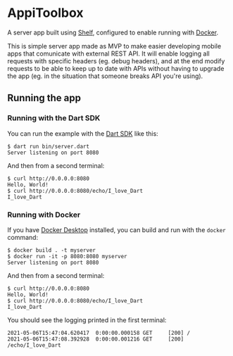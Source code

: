 # AppiToolbox

A server app built using [Shelf](https://pub.dev/packages/shelf),
configured to enable running with [Docker](https://www.docker.com/).

This is simple server app made as MVP to make easier developing mobile apps that comunicate with external REST API. It will enable logging all requests with specific headers (eg. debug headers), and at the end modify requests to be able to keep up to date with APIs without having to upgrade the app (eg. in the situation that someone breaks API you're using).

## Running the app

### Running with the Dart SDK

You can run the example with the [Dart SDK](https://dart.dev/get-dart)
like this:

```text
$ dart run bin/server.dart
Server listening on port 8080
```

And then from a second terminal:

```text
$ curl http://0.0.0.0:8080
Hello, World!
$ curl http://0.0.0.0:8080/echo/I_love_Dart
I_love_Dart
```

### Running with Docker

If you have [Docker Desktop](https://www.docker.com/get-started) installed, you
can build and run with the `docker` command:

```text
$ docker build . -t myserver
$ docker run -it -p 8080:8080 myserver
Server listening on port 8080
```

And then from a second terminal:

```text
$ curl http://0.0.0.0:8080
Hello, World!
$ curl http://0.0.0.0:8080/echo/I_love_Dart
I_love_Dart
```

You should see the logging printed in the first terminal:

```text
2021-05-06T15:47:04.620417  0:00:00.000158 GET     [200] /
2021-05-06T15:47:08.392928  0:00:00.001216 GET     [200] /echo/I_love_Dart
```
